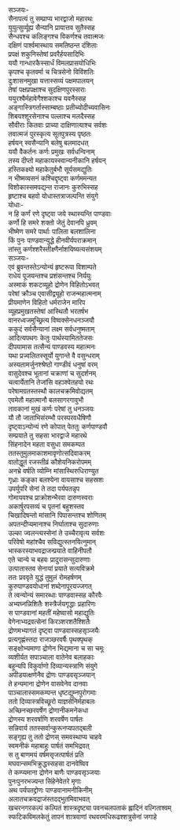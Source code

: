 सञ्जयः-  
सैनापत्यं तु सम्प्राप्य भारद्वाजो महारथः  
युयुत्सुर्व्यूह्य सैन्यानि प्रायात्तव सुतैस्सह  
सैन्धवश्च कलिङ्गश्च विकर्णश्च तवात्मजः  
दक्षिणं पार्श्वमास्थाय समतिष्ठन्त दंशिताः  
प्रपक्षं शकुनिस्तेषां प्रवरैर्हयसादिभिः  
ययौ गान्धारकैस्सार्धं विमलप्रासयोधिभिः  
कृपश्च कृतवर्मा च चित्रसेनो विविंशतिः  
दुःशासनमुखा यत्तास्सव्यं पक्षमपालयन्  
तेषां पक्षप्रपक्षाश्च सुदक्षिणपुरस्सराः  
ययुरश्वैर्महावेगैश्शकाश्च यवनैस्सह  
अङ्गास्त्रिगर्तास्साम्बष्ठाः प्रतीच्योदीच्यवासिनः  
शिबयश्शूरसेनाश्च पल्लाश्च मलदैस्सह  
सौवीराः कितवाः प्राच्या दाक्षिणात्याश्च सर्वशः  
तवात्मजं पुरस्कृत्य सूतपुत्रस्य पृष्ठतः  
हर्षयन् स्वसैन्यानि बलेषु बलमादधत्  
ययौ वैकर्तनः कर्णः प्रमुखः सर्वधन्विनाम्  
तस्य दीप्तो महाकायस्स्वान्यनीकानि हर्षयन्  
हस्तिकक्ष्यो महाकेतुर्बभौ सूर्यसमद्युतिः  
न भीष्मव्यसनं कश्चिद्दृष्ट्वा कर्णममन्यत  
विशोकास्समपद्यन्त राजानः कुरुभिस्सह  
हृष्टाश्च बहवो योधास्तत्राजल्पन्ति संयुगे  
योधाः-  
न हि कर्णं रणे दृष्ट्वा जये स्थास्यन्ति पाण्डवाः  
कर्णो हि समरे शक्तो जेतुं देवानपि ध्रुवम्  
भीष्मेण समरे पार्थाः पालिता बलशालिना  
किं पुनः पाण्डवान्युद्धे हीनवीर्यपराक्रमान्  
तांस्तु कर्णश्शरैस्तीक्ष्णैर्नाशयिष्यत्यसंशयम्  
सञ्जयः-  
एवं ब्रुवन्तस्तेऽन्योन्यं हृष्टरूपा विशाम्पते  
राधेयं पूजयन्तश्च प्रशंसन्तश्च निर्ययुः  
अस्माकं शकटव्यूहो द्रोणेन विहितोऽभवत्  
परेषां क्रौञ्च एवासीद्व्यूहो राजन्महात्मनाम्  
प्रीयमाणेन विहितो धर्मराजेन मारिप  
व्यूहप्रमुखतस्तेषां आस्थितौ भरतर्षभ  
वानरध्वजमुच्छ्रित्य विष्वक्सेनधनञ्जयौ  
ककुदं सर्वसैन्यानां लक्ष्म सर्वधनुष्मताम्  
आदित्यपथगः केतुः पार्थस्यामिततेजसः  
दीपयामास तत्सैन्यं पाण्डवस्य महात्मनः  
यथा प्रज्वलितस्सूर्यो युगान्ते वै वसुन्धराम्  
अस्यतामर्जुनश्श्रेष्ठो गाण्डीवं धनुषां वरम्  
वासुदेवश्च भूतानां चक्राणां च सुदर्शनम्  
चत्वार्येतानि तेजांसि वहञ्श्वेतहयो रथः  
परेषामग्रतस्तस्थौ कालचक्रमिवोद्यतम्  
एवमेतौ महात्मानौ बलसागरगावुभौ  
तावकानां मुखं कर्णः परेषां तु धनञ्जयः  
यौ तौ जाताभिसंरम्भौ परस्परवधैषिणौ  
दृष्ट्वाऽन्योन्यं रणे कोपात् पेततुः कर्णपाण्डवौ  
सम्प्रयाते तु सहसा भारद्वाजे महारथे  
सिंहनादेन महता वसुधा समकम्पत  
ततस्तुमुलमाकाशमावृणोत्सदिवाकरम्  
वातोद्धूतं रजस्तीव्रं कौशेयनिकरोपमम्  
अनभ्रे वर्षति व्योम्नि मांसास्थिरुधिराण्युत  
गृध्राः कङ्का बलश्येना वायसाश्च सहस्रशः  
उपर्युपरि सेनां ते तदा पर्यपतन्नृप  
गोमायवश्च प्राक्रोशन्भैरवा दारुणस्वराः  
अकार्षुरपसव्यं च पृतनां बहुशस्तव  
चिखादिषन्तो मांसानि पिपासन्तश्च शोणितम्  
अपतन्दीप्यमानाश्च निर्घाताश्च सुदारुणाः  
उल्का ज्वलन्त्यस्सेनां ते उच्चैरावृत्य सर्वशः  
परिवेषो महांश्चैव सविद्युत्स्तनयित्नुमान्  
भास्करस्याभवद्राजन्प्रयाते वाहिनीपतौ  
एते चान्ये च बहवः प्रादुरासन्सुदारुणाः  
उत्पातास्तव सेनायां प्रयाते सत्यविक्रमे  
ततः प्रववृते युद्धं तुमुलं रोमहर्षणम्  
कुरुपाण्डवयोधानां शब्देनापूरयज्जगत्  
ते त्वन्योन्यं समारब्धाः पाण्डवास्सह कौरवैः  
अभ्यघ्नन्निशितैः शस्त्रैर्जयगृद्धाः प्रहारिणः  
स पाण्डवानां महतीं महेष्वासो महाद्युतिः  
वेगेनाभ्यद्रवत्सेनां किरञ्शरशतैश्शितैः  
द्रोणमभ्यागतं दृष्ट्वा पाण्डवास्सहसृञ्जयैः  
प्रत्यगृह्णंस्तदा राजञ्छरवर्षैः पृथक्पृथक्  
सङ्क्षोभ्यमाणा द्रोणेन भिद्यमाना च सा चमूः  
व्यशीर्यत सपाञ्चाला वातेनेव बलाहकाः  
बहून्यपि विकुर्वाणो दिव्यान्यस्त्राणि संयुगे  
अपीडयत्क्षणेनैव द्रोणः पाण्डवसृञ्जयान्  
ते हन्यमाना द्रोणेन वासवेनेव दानवाः  
पाञ्चालास्समकम्पन्त धृष्टद्युम्नपुरोगमाः  
ततो दिव्यास्त्रविच्छूरो याज्ञसेनिर्महाबलः  
अच्छिनच्छरवर्षेण द्रोणानीकमनेकधा  
द्रोणस्य शरवर्षाणि शरवर्षेण पार्षतः  
सन्निवार्य ततस्सर्वान्कुरूनप्यपतद्बली  
सङ्गृह्य तु ततो द्रोणस् समवस्थाप्य चाहवे  
स्वमनीकं महाबाहुः पार्षतं समभिद्रवत्  
स तु बाणमयं वर्षमसृजत्पार्षतं प्रति  
मघवान्समभिक्रुद्धस्सहसा दानवेष्विव  
ते कम्प्यमाना द्रोणेन बाणैः पाण्डवसृञ्जयाः  
पुनःपुनरभज्यन्त सिंहेनेवेतरे मृगाः  
अथ पर्यपतद्द्रोणः पाण्डवानामनीकिनीम्  
अलातचक्रवद्राजंस्तदद्भुतमिवाभवत्  
खचरनगरकल्पं कल्पितं शास्त्रदृष्ट्या पवनचलपताकं ह्लादिनं वल्गिताश्वम्  
स्फटिकविमलकेतुं तापनं शात्रवाणां रथवरमधिरूढश्शत्रुसेनां जगाहे  
